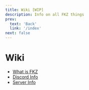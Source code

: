 ```yaml
---
title: Wiki [WIP]
description: Info on all FKZ things
prev: 
  text: 'Back'
  link: '/index'
next: false
---
```


# Wiki

- [What is FKZ](/wiki/fkz)
- [Discord Info](/wiki/discord)
- [Server Info](/wiki/servers)